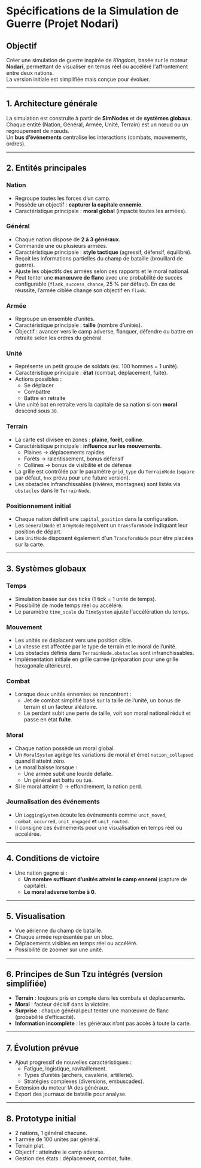 # Spécifications de la Simulation de Guerre (Projet Nodari)

## Objectif
Créer une simulation de guerre inspirée de *Kingdom*, basée sur le moteur **Nodari**, permettant de visualiser en temps réel ou accéléré l'affrontement entre deux nations.  
La version initiale est simplifiée mais conçue pour évoluer.

---

## 1. Architecture générale
La simulation est construite à partir de **SimNodes** et de **systèmes globaux**.  
Chaque entité (Nation, Général, Armée, Unité, Terrain) est un nœud ou un regroupement de nœuds.  
Un **bus d’événements** centralise les interactions (combats, mouvements, ordres).

---

## 2. Entités principales

### Nation
- Regroupe toutes les forces d’un camp.
- Possède un objectif : **capturer la capitale ennemie**.
- Caractéristique principale : **moral global** (impacte toutes les armées).

### Général
- Chaque nation dispose de **2 à 3 généraux**.
- Commande une ou plusieurs armées.
- Caractéristique principale : **style tactique** (agressif, défensif, équilibré).
- Reçoit les informations partielles du champ de bataille (brouillard de guerre).
- Ajuste les objectifs des armées selon ces rapports et le moral national.
- Peut tenter une **manœuvre de flanc** avec une probabilité de succès
  configurable (`flank_success_chance`, 25 % par défaut). En cas de
  réussite, l’armée ciblée change son objectif en ``flank``.

### Armée
- Regroupe un ensemble d’unités.
- Caractéristique principale : **taille** (nombre d’unités).
- Objectif : avancer vers le camp adverse, flanquer, défendre ou battre en
  retraite selon les ordres du général.

### Unité
- Représente un petit groupe de soldats (ex. 100 hommes = 1 unité).
- Caractéristique principale : **état** (combat, déplacement, fuite).
- Actions possibles :
  - Se déplacer
  - Combattre
  - Battre en retraite
- Une unité bat en retraite vers la capitale de sa nation si son **moral**
  descend sous ``30``.

### Terrain
- La carte est divisée en zones : **plaine, forêt, colline**.
- Caractéristique principale : **influence sur les mouvements**.
  - Plaines → déplacements rapides
  - Forêts → ralentissement, bonus défensif
  - Collines → bonus de visibilité et de défense
- La grille est contrôlée par le paramètre ``grid_type`` du ``TerrainNode``
  (``square`` par défaut, ``hex`` prévu pour une future version).
- Les obstacles infranchissables (rivières, montagnes) sont listés via
  ``obstacles`` dans le ``TerrainNode``.

### Positionnement initial
- Chaque nation définit une ``capital_position`` dans la configuration.
- Les ``GeneralNode`` et ``ArmyNode`` reçoivent un ``TransformNode`` indiquant leur position de départ.
- Les ``UnitNode`` disposent également d'un ``TransformNode`` pour être placées sur la carte.

---

## 3. Systèmes globaux

### Temps
- Simulation basée sur des ticks (1 tick = 1 unité de temps).
- Possibilité de mode temps réel ou accéléré.
- Le paramètre `time_scale` du `TimeSystem` ajuste l'accélération du temps.

### Mouvement
- Les unités se déplacent vers une position cible.
- La vitesse est affectée par le type de terrain et le moral de l’unité.
- Les obstacles définis dans ``TerrainNode.obstacles`` sont infranchissables.
- Implémentation initiale en grille carrée (préparation pour une grille hexagonale ultérieure).

### Combat
- Lorsque deux unités ennemies se rencontrent :
  - Jet de combat simplifié basé sur la taille de l’unité, un bonus de terrain et un facteur aléatoire.
  - Le perdant subit une perte de taille, voit son moral national réduit et passe en état **fuite**.

### Moral
- Chaque nation possède un moral global.
- Un `MoralSystem` agrège les variations de moral et émet `nation_collapsed` quand il atteint zéro.
- Le moral baisse lorsque :
  - Une armée subit une lourde défaite.
  - Un général est battu ou tué.
- Si le moral atteint 0 → effondrement, la nation perd.

### Journalisation des événements
- Un `LoggingSystem` écoute les événements comme `unit_moved`, `combat_occurred`,
  `unit_engaged` et `unit_routed`.
- Il consigne ces événements pour une visualisation en temps réel ou accélérée.

---

## 4. Conditions de victoire
- Une nation gagne si :
  - **Un nombre suffisant d’unités atteint le camp ennemi** (capture de capitale).
  - **Le moral adverse tombe à 0**.

---

## 5. Visualisation
- Vue aérienne du champ de bataille.
- Chaque armée représentée par un bloc.
- Déplacements visibles en temps réel ou accéléré.
- Possibilité de zoomer sur une unité.

---

## 6. Principes de Sun Tzu intégrés (version simplifiée)
- **Terrain** : toujours pris en compte dans les combats et déplacements.
- **Moral** : facteur décisif dans la victoire.
- **Surprise** : chaque général peut tenter une manœuvre de flanc (probabilité d’efficacité).
- **Information incomplète** : les généraux n’ont pas accès à toute la carte.

---

## 7. Évolution prévue
- Ajout progressif de nouvelles caractéristiques :
  - Fatigue, logistique, ravitaillement.
  - Types d’unités (archers, cavalerie, artillerie).
  - Stratégies complexes (diversions, embuscades).
- Extension du moteur IA des généraux.
- Export des journaux de bataille pour analyse.

---

## 8. Prototype initial
- 2 nations, 1 général chacune.
- 1 armée de 100 unités par général.
- Terrain plat.
- Objectif : atteindre le camp adverse.
- Gestion des états : déplacement, combat, fuite.
